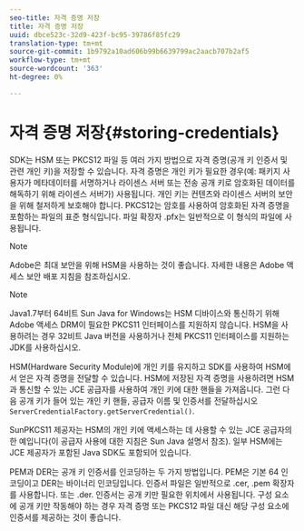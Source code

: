 ```yaml
---
seo-title: 자격 증명 저장
title: 자격 증명 저장
uuid: dbce523c-32d9-423f-bc95-39786f85fc29
translation-type: tm+mt
source-git-commit: 1b9792a10ad606b99b6639799ac2aacb707b2af5
workflow-type: tm+mt
source-wordcount: '363'
ht-degree: 0%

---
```



# 자격 증명 저장{#storing-credentials}

SDK는 HSM 또는 PKCS12 파일 등 여러 가지 방법으로 자격 증명(공개 키 인증서 및 관련 개인 키)을 저장할 수 있습니다. 자격 증명은 개인 키가 필요한 경우(예: 패키지 사용자가 메타데이터를 서명하거나 라이센스 서버 또는 전송 공개 키로 암호화된 데이터를 해독하기 위해 라이센스 서버가) 사용됩니다. 개인 키는 컨텐츠와 라이센스 서버의 보안을 위해 철저하게 보호해야 합니다. PKCS12는 암호를 사용하여 암호화된 자격 증명을 포함하는 파일의 표준 형식입니다. 파일 확장자 .pfx는 일반적으로 이 형식의 파일에 사용됩니다.

>[!NOTE]
>
>Adobe은 최대 보안을 위해 HSM을 사용하는 것이 좋습니다. 자세한 내용은 Adobe 액세스 보안 배포 지침을 참조하십시오.

>[!NOTE]
>
>Java1.7부터 64비트 Sun Java for Windows는 HSM 디바이스와 통신하기 위해 Adobe 액세스 DRM이 필요한 PKCS11 인터페이스를 지원하지 않습니다. HSM을 사용하려는 경우 32비트 Java 버전을 사용하거나 전체 PKCS11 인터페이스를 지원하는 JDK를 사용하십시오.

HSM(Hardware Security Module)에 개인 키를 유지하고 SDK를 사용하여 HSM에서 얻은 자격 증명을 전달할 수 있습니다. HSM에 저장된 자격 증명을 사용하려면 HSM과 통신할 수 있는 JCE 공급자를 사용하여 개인 키에 대한 핸들을 가져옵니다. 그런 다음 공개 키가 들어 있는 개인 키 핸들, 공급자 이름 및 인증서를 전달하십시오 `ServerCredentialFactory.getServerCredential()`.

SunPKCS11 제공자는 HSM의 개인 키에 액세스하는 데 사용할 수 있는 JCE 공급자의 한 예입니다(이 공급자 사용에 대한 지침은 Sun Java 설명서 참조). 일부 HSM에는 JCE 제공자가 포함된 Java SDK도 포함되어 있습니다.

PEM과 DER는 공개 키 인증서를 인코딩하는 두 가지 방법입니다. PEM은 기본 64 인코딩이고 DER는 바이너리 인코딩입니다. 인증서 파일은 일반적으로 .cer, .pem 확장자를 사용합니다. 또는 .der. 인증서는 공개 키만 필요한 위치에서 사용됩니다. 구성 요소에 공개 키만 작동해야 하는 경우 자격 증명 또는 PKCS12 파일 대신 해당 구성 요소에 인증서를 제공하는 것이 좋습니다.
